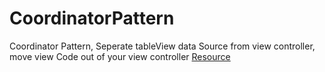 # CoordinatorPattern
Coordinator Pattern, Seperate tableView data Source from view controller, move view Code out of your view controller
[Resource](https://www.hackingwithswift.com/articles/71/how-to-use-the-coordinator-pattern-in-ios-apps)
